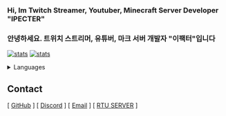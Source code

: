 ### Hi, Im Twitch Streamer, Youtuber, Minecraft Server Developer "IPECTER"
### 안녕하세요. 트위치 스트리머, 유튜버, 마크 서버 개발자 "이팩터"입니다
[![stats](https://github-readme-stats.vercel.app/api?username=IPECTER&count_private=true&show_icons=true&bg_color=DEG,4f4dff,de47cc&text_color=d6d6d6&title_color=f0f0f0&icon_color=f0f0f0&border_radius=10&locale=en&line_height=27&hide_border=true)](https://github.com/IPECTER) [![stats](https://github-readme-stats.vercel.app/api/top-langs/?username=IPECTER&langs_count=3&count_private=true&show_icons=true&bg_color=DEG,de47cc,4f4dff&text_color=d6d6d6&title_color=f0f0f0&icon_color=f0f0f0&border_radius=10&locale=en&hide_border=true)](https://github.com/IPECTER)
<details>
  <summary>Languages</summary>
  
  - Java
  - Python

</details>

## Contact
[ [GitHub](https://github.com/IPECTER) ]
[ [Discord](https://discord.gg/WnC2wFa6Uq) ]
[ [Email](mailto:ipectert@gmail.com?subject=[GitHub] ) ]
[ [RTU SERVER](https://site.rtuserver.kr ) ]
  
